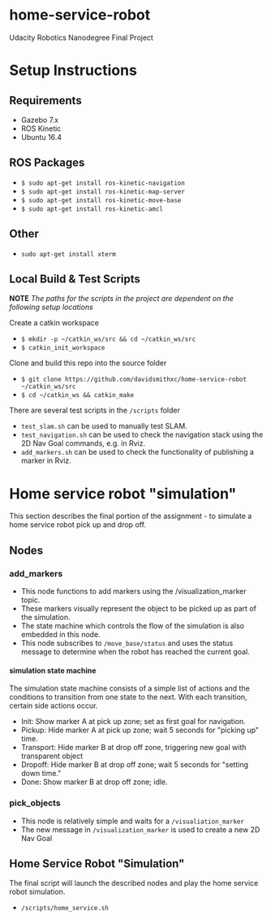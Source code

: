# home-service-robot
Udacity Robotics Nanodegree Final Project

# Setup Instructions
## Requirements
- Gazebo 7.x
- ROS Kinetic
- Ubuntu 16.4

## ROS Packages
- `$ sudo apt-get install ros-kinetic-navigation`
- `$ sudo apt-get install ros-kinetic-map-server`
- `$ sudo apt-get install ros-kinetic-move-base`
- `$ sudo apt-get install ros-kinetic-amcl`

## Other
- `sudo apt-get install xterm`

## Local Build & Test Scripts
**NOTE** *The paths for the scripts in the project are dependent on the following setup locations*

Create a catkin workspace
- `$ mkdir -p ~/catkin_ws/src && cd ~/catkin_ws/src`
- `$ catkin_init_workspace`

Clone and build this repo into the source folder
- `$ git clone https://github.com/davidsmithxc/home-service-robot ~/catkin_ws/src`
- `$ cd ~/catkin_ws && catkin_make`

There are several test scripts in the `/scripts` folder
- `test_slam.sh` can be used to manually test SLAM.
- `test_navigation.sh` can be used to check the navigation stack using the 2D Nav Goal commands, e.g. in Rviz.
- `add_markers.sh` can be used to check the functionality of publishing a marker in Rviz.

# Home service robot "simulation"
This section describes the final portion of the assignment - to simulate a home service robot pick up and drop off.

## Nodes
### add_markers
- This node functions to add markers using the /visualization_marker topic.
- These markers visually represent the object to be picked up as part of the simulation.
- The state machine which controls the flow of the simulation is also embedded in this node.
- This node subscribes to `/move_base/status` and uses the status message to determine when the robot has reached the current goal.

#### simulation state machine
The simulation state machine consists of a simple list of actions and the conditions to transition from one state to the next. With each transition, certain side actions occur.

- Init: Show marker A at pick up zone; set as first goal for navigation.
- Pickup: Hide marker A at pick up zone; wait 5 seconds for "picking up" time.
- Transport: Hide marker B at drop off zone, triggering new goal with transparent object
- Dropoff: Hide marker B at drop off zone; wait 5 seconds for "setting down time."
- Done: Show marker B at drop off zone; idle.

### pick_objects
- This node is relatively simple and waits for a `/visualiation_marker`
- The new message in `/visualization_marker` is used to create a new 2D Nav Goal

## Home Service Robot "Simulation"
The final script will launch the described nodes and play the home service robot simulation.
- `/scripts/home_service.sh`

